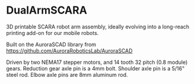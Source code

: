 # DualArmSCARA
3D printable SCARA robot arm assembly, ideally evolving into a long-reach printing add-on for our mobile robots.

Built on the AuroraSCAD library from https://github.com/AuroraRoboticsLab/AuroraSCAD

Driven by two NEMA17 stepper motors, and 14 tooth 32 pitch (0.8 module) gears.
Reduction gear axle pin is a 4mm bolt. 
Shoulder axle pin is a 5/16" steel rod.
Elbow axle pins are 8mm aluminum rod. 



